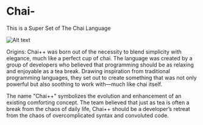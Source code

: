 # Chai-
This is a Super Set of The Chai Language


![Alt text](https://files.oaiusercontent.com/file-MMuFNqKaHV0KOzfmKrbnrPRA?se=2024-08-24T21%3A11%3A40Z&sp=r&sv=2024-08-04&sr=b&rscc=max-age%3D604800%2C%20immutable%2C%20private&rscd=attachment%3B%20filename%3D378b845b-96b5-484f-a5ec-f906797fa24e.webp&sig=RDFMoJUWvXdviRpCkLymh6gJUyPPgiYaH0IHLv%2BzI7g%3D)




Origins: Chai++ was born out of the necessity to blend simplicity with elegance, much like a perfect cup of chai. The language was created by a group of developers who believed that programming should be as relaxing and enjoyable as a tea break. Drawing inspiration from traditional programming languages, they set out to create something that was not only powerful but also soothing to work with—much like chai itself.

The name "Chai++" symbolizes the evolution and enhancement of an existing comforting concept. The team believed that just as tea is often a break from the chaos of daily life, Chai++ should be a developer’s retreat from the chaos of overcomplicated syntax and convoluted code.
